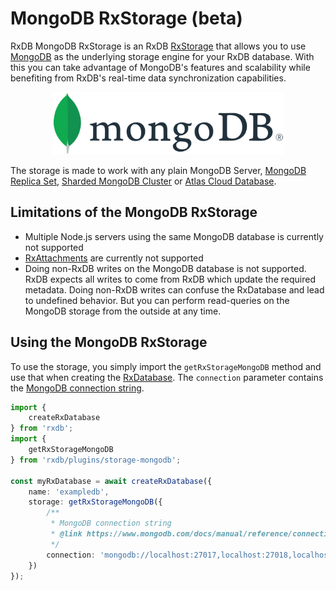 # MongoDB RxStorage (beta)

RxDB MongoDB RxStorage is an RxDB [RxStorage](./rx-storage.md) that allows you to use [MongoDB](https://www.mongodb.com/) as the underlying storage engine for your RxDB database. With this you can take advantage of MongoDB's features and scalability while benefiting from RxDB's real-time data synchronization capabilities.

<p align="center">
  <img src="./files/icons/mongodb.svg" alt="MongoDB storage" height="100" class="img-padding" />
</p>

The storage is made to work with any plain MongoDB Server, [MongoDB Replica Set](https://www.mongodb.com/docs/manual/tutorial/deploy-replica-set/), [Sharded MongoDB Cluster](https://www.mongodb.com/docs/manual/sharding/) or [Atlas Cloud Database](https://www.mongodb.com/atlas/database).


## Limitations of the MongoDB RxStorage
- Multiple Node.js servers using the same MongoDB database is currently not supported
- [RxAttachments](./rx-attachment.md) are currently not supported
- Doing non-RxDB writes on the MongoDB database is not supported. RxDB expects all writes to come from RxDB which update the required metadata. Doing non-RxDB writes can confuse the RxDatabase and lead to undefined behavior. But you can perform read-queries on the MongoDB storage from the outside at any time.


## Using the MongoDB RxStorage

To use the storage, you simply import the `getRxStorageMongoDB` method and use that when creating the [RxDatabase](./rx-database.md). The `connection` parameter contains the [MongoDB connection string](https://www.mongodb.com/docs/manual/reference/connection-string/).

```ts
import {
    createRxDatabase
} from 'rxdb';
import {
    getRxStorageMongoDB
} from 'rxdb/plugins/storage-mongodb';

const myRxDatabase = await createRxDatabase({
    name: 'exampledb',
    storage: getRxStorageMongoDB({
        /**
         * MongoDB connection string
         * @link https://www.mongodb.com/docs/manual/reference/connection-string/
         */
        connection: 'mongodb://localhost:27017,localhost:27018,localhost:27019'
    })
});
```
